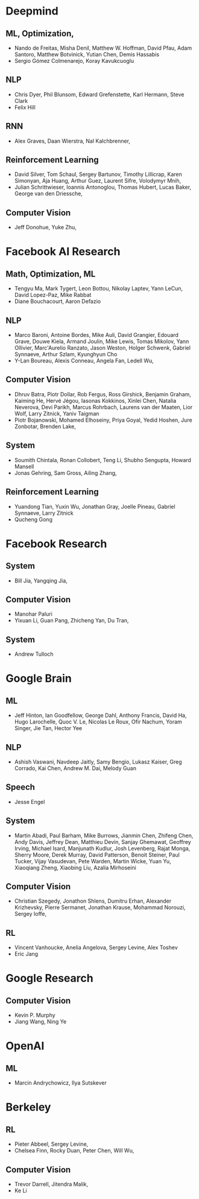 # Deepmind
## ML, Optimization,
- Nando de Freitas, Misha Denil, Matthew W. Hoffman, David Pfau, Adam Santoro, Matthew Botvinick, Yutian Chen, Demis Hassabis
- Sergio Gómez Colmenarejo, Koray Kavukcuoglu
## NLP
- Chris Dyer, Phil Blunsom, Edward Grefenstette, Karl Hermann, Steve Clark
- Felix Hill
## RNN
- Alex Graves, Daan Wierstra, Nal Kalchbrenner,
## Reinforcement Learning
- David Silver, Tom Schaul, Sergey Bartunov, Timothy Lillicrap, Karen Simonyan, Aja Huang, Arthur Guez, Laurent Sifre, Volodymyr Mnih,
- Julian Schrittwieser, Ioannis Antonoglou, Thomas Hubert, Lucas Baker, George van den Driessche,
## Computer Vision
- Jeff Donohue, Yuke Zhu,

# Facebook AI Research
## Math, Optimization, ML
- Tengyu Ma, Mark Tygert, Leon Bottou, Nikolay Laptev, Yann LeCun, David Lopez-Paz, Mike Rabbat
- Diane Bouchacourt, Aaron Defazio
## NLP
- Marco Baroni, Antoine Bordes, Mike Auli, David Grangier, Edouard Grave, Douwe Kiela, Armand Joulin, Mike Lewis, Tomas Mikolov, Yann Ollivier, Marc'Aurelio Ranzato, Jason Weston, Holger Schwenk, Gabriel Synnaeve, Arthur Szlam, Kyunghyun Cho
- Y-Lan Boureau, Alexis Conneau, Angela Fan, Ledell Wu,
## Computer Vision
- Dhruv Batra, Piotr Dollar, Rob Fergus, Ross Girshick, Benjamin Graham, Kaiming He, Hervé Jégou, Iasonas Kokkinos, Xinlei Chen, Natalia Neverova, Devi Parikh, Marcus Rohrbach, Laurens van der Maaten, Lior Wolf, Larry Zitnick, Yaniv Taigman
- Piotr Bojanowski, Mohamed Elhoseiny, Priya Goyal, Yedid Hoshen, Jure Zonbotar, Brenden Lake, 
## System
- Soumith Chintala, Ronan Collobert, Teng Li, Shubho Sengupta, Howard Mansell
- Jonas Gehring, Sam Gross, Ailing Zhang,
## Reinforcement Learning
- Yuandong Tian, Yuxin Wu, Jonathan Gray, Joelle Pineau, Gabriel Synnaeve, Larry Zitnick
- Qucheng Gong

# Facebook Research
## System
- Bill Jia, Yangqing Jia,
## Computer Vision
- Manohar Paluri
- Yixuan Li, Guan Pang, Zhicheng Yan, Du Tran,
## System
- Andrew Tulloch

# Google Brain
## ML
- Jeff Hinton, Ian Goodfellow, George Dahl, Anthony Francis, David Ha, Hugo Larochelle, Quoc V. Le, Nicolas Le Roux, Ofir Nachum, Yoram Singer, Jie Tan, Hector Yee
## NLP
- Ashish Vaswani, Navdeep Jaitly, Samy Bengio, Lukasz Kaiser, Greg Corrado, Kai Chen, Andrew M. Dai, Melody Guan
## Speech
- Jesse Engel
## System
- Martin Abadi, Paul Barham, Mike Burrows, Jianmin Chen, Zhifeng Chen, Andy Davis, Jeffrey Dean, Matthieu Devin, Sanjay Ghemawat, Geoffrey Irving, Michael Isard, Manjunath Kudlur, Josh Levenberg, Rajat Monga, Sherry Moore, Derek Murray, David Patterson, Benoit Steiner, Paul Tucker, Vijay Vasudevan, Pete Warden, Martin Wicke, Yuan Yu, Xiaoqiang Zheng, Xiaobing Liu, Azalia Mirhoseini
## Computer Vision
- Christian Szegedy, Jonathon Shlens, Dumitru Erhan, Alexander Krizhevsky, Pierre Sermanet, Jonathan Krause, Mohammad Norouzi, Sergey Ioffe,
## RL
- Vincent Vanhoucke, Anelia Angelova, Sergey Levine, Alex Toshev
- Eric Jang

# Google Research
## Computer Vision
- Kevin P. Murphy
- Jiang Wang, Ning Ye

# OpenAI
## ML
- Marcin Andrychowicz, Ilya Sutskever

# Berkeley
## RL
- Pieter Abbeel, Sergey Levine,
- Chelsea Finn, Rocky Duan, Peter Chen, Will Wu,
## Computer Vision
- Trevor Darrell, Jitendra Malik,
- Ke Li